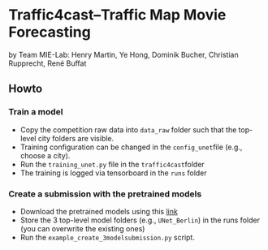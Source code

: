 # Traffic4cast–Traffic Map Movie Forecasting
by Team MIE-Lab: Henry Martin, Ye Hong, Dominik Bucher, Christian Rupprecht, René Buffat 


## Howto
### Train a model
- Copy the competition raw data into `data_raw` folder such that the top-level city folders are visible. 
- Training configuration can be changed in the `config_unet`file (e.g., choose a city).
- Run the `training_unet.py` file in the `traffic4cast`folder
- The training is logged via tensorboard in the `runs` folder

### Create a submission with the pretrained models
- Download the pretrained models using this [link](https://polybox.ethz.ch/index.php/s/qMMweI8P65HW0h8)
- Store the 3 top-level model folders (e.g., `UNet_Berlin`) in the runs folder (you can overwrite the existing ones)
- Run the `example_create_3modelsubmission.py` script.




